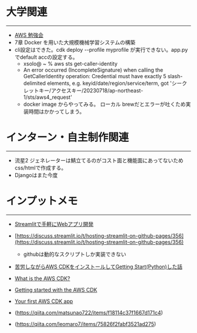 # 大学関連
* * *
- [AWS 勉強会](https://tomomano.gitlab.io/intro-aws/#_elastic_container_service_ecs)
- 7章 Docker を用いた大規模機械学習システムの構築
- cli設定はできた。cdk deploy --profile myprofile が実行できない。app.pyでdefault accの設定する。
  - xsolo@ ~ % aws sts get-caller-identity
  - An error occurred (IncompleteSignature) when calling the GetCallerIdentity operation: Credential must have exactly 5 slash-delimited elements, e.g. keyid/date/region/service/term, got 'シークレットキー/アクセスキー/20230718/ap-northeast-1/sts/aws4_request'
  - docker image からやってみる。 ローカル brewだとエラーが吐くため実装時間はかかってしまう。


# インターン・自主制作関連
* * *
- 流星2 ジェネレーターは鯖立てるのがコスト面と機能面にあってないためcss/htmlで作成する。
- Djangoはまた今度
# インプットメモ
* * *
- [Streamlitで手軽にWebアプリ開発](https://www.alpha.co.jp/blog/202304_02)
- [https://discuss.streamlit.io/t/hosting-streamlit-on-github-pages/356](https://discuss.streamlit.io/t/hosting-streamlit-on-github-pages/356)
  - githubは動的なスクリプトしか実装できない

- [苦労しながらAWS CDKをインストールしてGetting Start(Python)した話](https://dev.classmethod.jp/articles/install-cdk-and-getting-start-python-with-error/)
- [What is the AWS CDK?](https://docs.aws.amazon.com/cdk/v2/guide/home.html)
- [Getting started with the AWS CDK](https://docs.aws.amazon.com/cdk/v2/guide/getting_started.html)
- [Your first AWS CDK app](https://docs.aws.amazon.com/cdk/v2/guide/hello_world.html)
- (https://qiita.com/matsunao722/items/f18114c37f1667d171c4)
- (https://qiita.com/leomaro7/items/75826f2fabf3521ad275)
